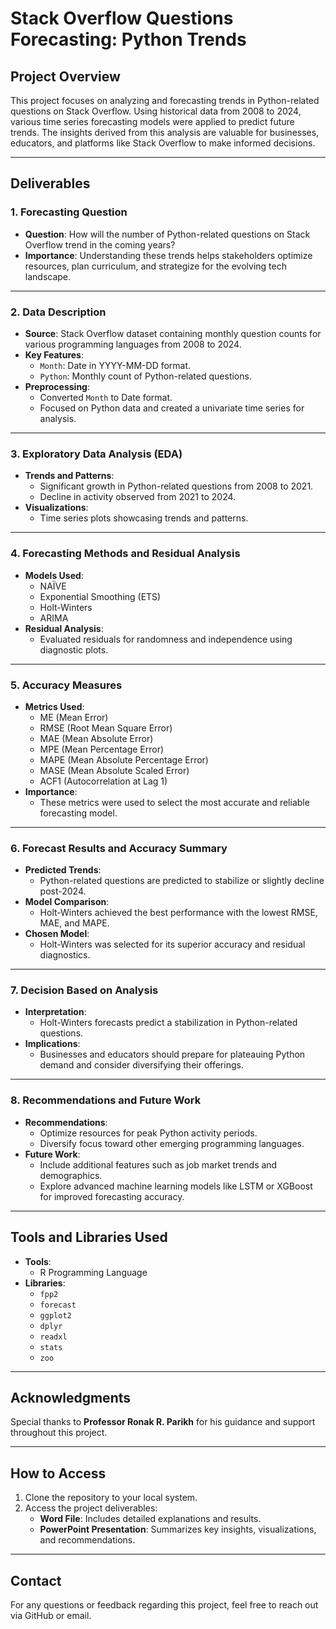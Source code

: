 # Stack Overflow Questions Forecasting: Python Trends

## **Project Overview**
This project focuses on analyzing and forecasting trends in Python-related questions on Stack Overflow. Using historical data from 2008 to 2024, various time series forecasting models were applied to predict future trends. The insights derived from this analysis are valuable for businesses, educators, and platforms like Stack Overflow to make informed decisions.

---

## **Deliverables**

### 1. **Forecasting Question**
- **Question**: How will the number of Python-related questions on Stack Overflow trend in the coming years?
- **Importance**: Understanding these trends helps stakeholders optimize resources, plan curriculum, and strategize for the evolving tech landscape.

---

### 2. **Data Description**
- **Source**: Stack Overflow dataset containing monthly question counts for various programming languages from 2008 to 2024.
- **Key Features**:
  - `Month`: Date in YYYY-MM-DD format.
  - `Python`: Monthly count of Python-related questions.
- **Preprocessing**:
  - Converted `Month` to Date format.
  - Focused on Python data and created a univariate time series for analysis.

---

### 3. **Exploratory Data Analysis (EDA)**
- **Trends and Patterns**:
  - Significant growth in Python-related questions from 2008 to 2021.
  - Decline in activity observed from 2021 to 2024.
- **Visualizations**:
  - Time series plots showcasing trends and patterns.

---

### 4. **Forecasting Methods and Residual Analysis**
- **Models Used**:
  - NAÏVE
  - Exponential Smoothing (ETS)
  - Holt-Winters
  - ARIMA
- **Residual Analysis**:
  - Evaluated residuals for randomness and independence using diagnostic plots.

---

### 5. **Accuracy Measures**
- **Metrics Used**:
  - ME (Mean Error)
  - RMSE (Root Mean Square Error)
  - MAE (Mean Absolute Error)
  - MPE (Mean Percentage Error)
  - MAPE (Mean Absolute Percentage Error)
  - MASE (Mean Absolute Scaled Error)
  - ACF1 (Autocorrelation at Lag 1)
- **Importance**:
  - These metrics were used to select the most accurate and reliable forecasting model.

---

### 6. **Forecast Results and Accuracy Summary**
- **Predicted Trends**:
  - Python-related questions are predicted to stabilize or slightly decline post-2024.
- **Model Comparison**:
  - Holt-Winters achieved the best performance with the lowest RMSE, MAE, and MAPE.
- **Chosen Model**:
  - Holt-Winters was selected for its superior accuracy and residual diagnostics.

---

### 7. **Decision Based on Analysis**
- **Interpretation**:
  - Holt-Winters forecasts predict a stabilization in Python-related questions.
- **Implications**:
  - Businesses and educators should prepare for plateauing Python demand and consider diversifying their offerings.

---

### 8. **Recommendations and Future Work**
- **Recommendations**:
  - Optimize resources for peak Python activity periods.
  - Diversify focus toward other emerging programming languages.
- **Future Work**:
  - Include additional features such as job market trends and demographics.
  - Explore advanced machine learning models like LSTM or XGBoost for improved forecasting accuracy.

---

## **Tools and Libraries Used**
- **Tools**:
  - R Programming Language
- **Libraries**:
  - `fpp2`
  - `forecast`
  - `ggplot2`
  - `dplyr`
  - `readxl`
  - `stats`
  - `zoo`

---

## **Acknowledgments**
Special thanks to **Professor Ronak R. Parikh** for his guidance and support throughout this project.

---

## **How to Access**
1. Clone the repository to your local system.
2. Access the project deliverables:
   - **Word File**: Includes detailed explanations and results.
   - **PowerPoint Presentation**: Summarizes key insights, visualizations, and recommendations.

---

## **Contact**
For any questions or feedback regarding this project, feel free to reach out via GitHub or email.
